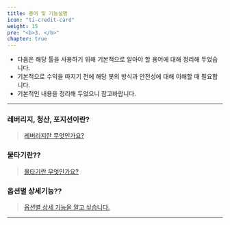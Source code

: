 ```yaml
---
title: 용어 및 기능설명
icon: "ti-credit-card"
weight: 15
pre: "<b>3. </b>"
chapter: true
---
```



- 다음은 해당 툴을 사용하기 위해 기본적으로 알아야 할 용어에 대해 정리해 두었습니다.</br>
- 기본적으로 수익을 따지기 전에 해당 봇의 방식과 안전성에 대해 이해할 때 필요합니다.</br>
- 기본적인 내용을 정리해 두었으니 참고바랍니다.

---

### 레버리지, 청산, 포지션이란?

>[레버리지란 무엇인가요?](/3_document/1/)

### 물타기란??

>[물타기란 무엇인가요?](/3_document/2/)

### 옵션별 상세기능??

>[옵션별 상세 기능을 알고 싶습니다.](/3_document/3/)



---